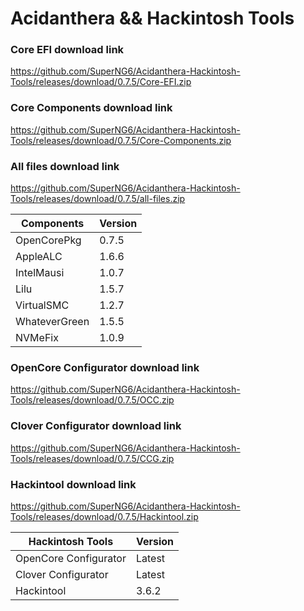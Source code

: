 # Acidanthera && Hackintosh Tools

### Core EFI download link
https://github.com/SuperNG6/Acidanthera-Hackintosh-Tools/releases/download/0.7.5/Core-EFI.zip

### Core Components download link
https://github.com/SuperNG6/Acidanthera-Hackintosh-Tools/releases/download/0.7.5/Core-Components.zip

### All files download link
https://github.com/SuperNG6/Acidanthera-Hackintosh-Tools/releases/download/0.7.5/all-files.zip

| Components    | Version               |
| ------------- | --------------------- |
| OpenCorePkg   | 0.7.5    | 
| AppleALC      | 1.6.6       |
| IntelMausi    | 1.0.7     |
| Lilu          | 1.5.7           |
| VirtualSMC    | 1.2.7     |
| WhateverGreen | 1.5.5  |
| NVMeFix       | 1.0.9        |

### OpenCore Configurator download link
https://github.com/SuperNG6/Acidanthera-Hackintosh-Tools/releases/download/0.7.5/OCC.zip

### Clover Configurator download link
https://github.com/SuperNG6/Acidanthera-Hackintosh-Tools/releases/download/0.7.5/CCG.zip

### Hackintool download link
https://github.com/SuperNG6/Acidanthera-Hackintosh-Tools/releases/download/0.7.5/Hackintool.zip

| Hackintosh Tools      | Version           |
| --------------------- | ----------------- |
| OpenCore Configurator | Latest            | 
| Clover Configurator   | Latest            |
| Hackintool            | 3.6.2 |

